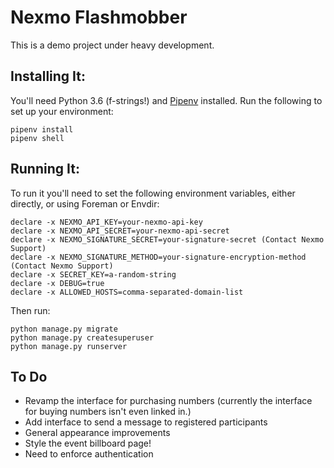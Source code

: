 # Nexmo Flashmobber

This is a demo project under heavy development.

## Installing It:

You'll need Python 3.6 (f-strings!) and [Pipenv] installed. Run the following to set up your environment:

```shell
pipenv install
pipenv shell
```

## Running It:

To run it you'll need to set the following environment variables, either directly, or using Foreman or Envdir:

```
declare -x NEXMO_API_KEY=your-nexmo-api-key
declare -x NEXMO_API_SECRET=your-nexmo-api-secret
declare -x NEXMO_SIGNATURE_SECRET=your-signature-secret (Contact Nexmo Support)
declare -x NEXMO_SIGNATURE_METHOD=your-signature-encryption-method (Contact Nexmo Support)
declare -x SECRET_KEY=a-random-string
declare -x DEBUG=true
declare -x ALLOWED_HOSTS=comma-separated-domain-list
```

Then run:

```shell
python manage.py migrate
python manage.py createsuperuser
python manage.py runserver
```

[pipenv]: https://docs.pipenv.org/

## To Do

* Revamp the interface for purchasing numbers (currently the interface for buying numbers isn't even linked in.)
* Add interface to send a message to registered participants
* General appearance improvements
* Style the event billboard page!
* Need to enforce authentication